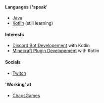 #### Languages i 'speak'
- [Java](https://java.com)
- [Kotlin](https://kotlinlang.org) (still learning)
#### Interests
- [Discord Bot Developement](https://github.com/kordlib/kord) with Kotlin
- [Minecraft Plugin Developement](https://papermc.io) with Kotlin
#### Socials
- [Twitch](https://twitch.tv/verspaetetes)
#### 'Working' at
- [ChaosGames](https://github.com/ChaosGamesNetwork)
